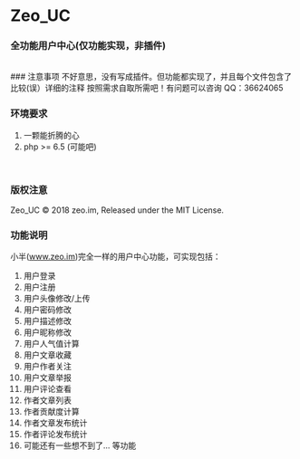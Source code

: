 # Zeo_UC
### 全功能用户中心(仅功能实现，非插件)

<br/>
### 注意事项
不好意思，没有写成插件。但功能都实现了，并且每个文件包含了比较(误）详细的注释
按照需求自取所需吧！有问题可以咨询 QQ：36624065
<br/>


### 环境要求
1. 一颗能折腾的心
2. php >= 6.5 (可能吧)
<br/>


### 版权注意
Zeo_UC © 2018 zeo.im, Released under the MIT License.
<br/>


### 功能说明
小半(www.zeo.im)完全一样的用户中心功能，可实现包括：
1. 用户登录
2. 用户注册
3. 用户头像修改/上传
4. 用户密码修改
5. 用户描述修改
6. 用户昵称修改
7. 用户人气值计算
8. 用户文章收藏
9. 用户作者关注
10. 用户文章举报
11. 用户评论查看
12. 作者文章列表
13. 作者贡献度计算
14. 作者文章发布统计
15. 作者评论发布统计
16. 可能还有一些想不到了...
等功能
<br/>
